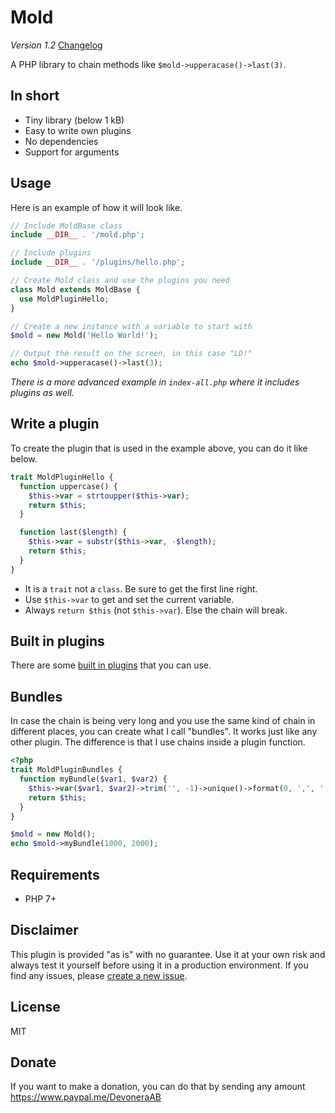 # Mold

*Version 1.2* [Changelog](changelog.md)

A PHP library to chain methods like `$mold->upperacase()->last(3)`.

## In short

- Tiny library (below 1 kB)
- Easy to write own plugins
- No dependencies
- Support for arguments

## Usage

Here is an example of how it will look like.

```php
// Include MoldBase class
include __DIR__ . '/mold.php';

// Include plugins
include __DIR__ . '/plugins/hello.php';

// Create Mold class and use the plugins you need
class Mold extends MoldBase {
  use MoldPluginHello;
}

// Create a new instance with a variable to start with
$mold = new Mold('Hello World!');

// Output the result on the screen, in this case "LD!"
echo $mold->upperacase()->last(3);
```

*There is a more advanced example in `index-all.php` where it includes plugins as well.*

## Write a plugin

To create the plugin that is used in the example above, you can do it like below.

```php
trait MoldPluginHello {
  function uppercase() {
    $this->var = strtoupper($this->var);
    return $this;
  }

  function last($length) {
    $this->var = substr($this->var, -$length);
    return $this;
  }
}
```

- It is a `trait` not a `class`. Be sure to get the first line right.
- Use `$this->var` to get and set the current variable.
- Always `return $this` (not `$this->var`). Else the chain will break.

## Built in plugins

There are some [built in plugins](plugins.md) that you can use.

## Bundles

In case the chain is being very long and you use the same kind of chain in different places, you can create what I call "bundles". It works just like any other plugin. The difference is that I use chains inside a plugin function.

```php
<?php
trait MoldPluginBundles {
  function myBundle($var1, $var2) {
    $this->var($var1, $var2)->trim('', -1)->unique()->format(0, ',', '.')->implode(' - ')->suffix('kr');
    return $this;
  }
}

$mold = new Mold();
echo $mold->myBundle(1000, 2000);
```

## Requirements

- PHP 7+

## Disclaimer

This plugin is provided "as is" with no guarantee. Use it at your own risk and always test it yourself before using it in a production environment. If you find any issues, please [create a new issue](issues/new).

## License

MIT

## Donate

If you want to make a donation, you can do that by sending any amount https://www.paypal.me/DevoneraAB